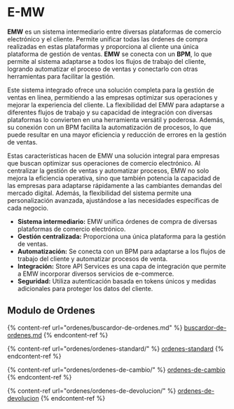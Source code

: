 # E-MW

**EMW** es un sistema intermediario entre diversas plataformas de comercio electrónico y el cliente. Permite unificar todas las órdenes de compra realizadas en estas plataformas y proporciona al cliente una única plataforma de gestión de ventas. **EMW** se conecta con un **BPM**, lo que permite al sistema adaptarse a todos los flujos de trabajo del cliente, logrando automatizar el proceso de ventas y conectarlo con otras herramientas para facilitar la gestión.

Este sistema integrado ofrece una solución completa para la gestión de ventas en línea, permitiendo a las empresas optimizar sus operaciones y mejorar la experiencia del cliente. La flexibilidad del EMW para adaptarse a diferentes flujos de trabajo y su capacidad de integración con diversas plataformas lo convierten en una herramienta versátil y poderosa. Además, su conexión con un BPM facilita la automatización de procesos, lo que puede resultar en una mayor eficiencia y reducción de errores en la gestión de ventas.

Estas características hacen de EMW una solución integral para empresas que buscan optimizar sus operaciones de comercio electrónico. Al centralizar la gestión de ventas y automatizar procesos, EMW no solo mejora la eficiencia operativa, sino que también potencia la capacidad de las empresas para adaptarse rápidamente a las cambiantes demandas del mercado digital. Además, la flexibilidad del sistema permite una personalización avanzada, ajustándose a las necesidades específicas de cada negocio.

* **Sistema intermediario:** EMW unifica órdenes de compra de diversas plataformas de comercio electrónico.
* **Gestión centralizada:** Proporciona una única plataforma para la gestión de ventas.
* **Automatización:** Se conecta con un BPM para adaptarse a los flujos de trabajo del cliente y automatizar procesos de venta.
* **Integración:** Store API Services es una capa de integración que permite a EMW incorporar diversos servicios de e-commerce.
* **Seguridad:** Utiliza autenticación basada en tokens únicos y medidas adicionales para proteger los datos del cliente.

## Modulo de Ordenes

{% content-ref url="ordenes/buscardor-de-ordenes.md" %}
[buscardor-de-ordenes.md](ordenes/buscardor-de-ordenes.md)
{% endcontent-ref %}

{% content-ref url="ordenes/ordenes-standard/" %}
[ordenes-standard](ordenes/ordenes-standard/)
{% endcontent-ref %}

{% content-ref url="ordenes/ordenes-de-cambio/" %}
[ordenes-de-cambio](ordenes/ordenes-de-cambio/)
{% endcontent-ref %}

{% content-ref url="ordenes/ordenes-de-devolucion/" %}
[ordenes-de-devolucion](ordenes/ordenes-de-devolucion/)
{% endcontent-ref %}
